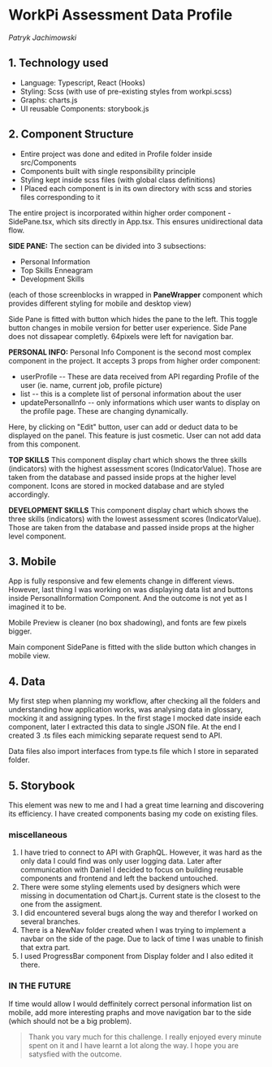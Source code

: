 # WorkPi Assessment Data Profile

*Patryk Jachimowski*

## 1. Technology used
* Language: Typescript, React (Hooks)
* Styling: Scss (with use of pre-existing styles from workpi.scss)
* Graphs: charts.js
* UI reusable Components: storybook.js


## 2. Component Structure
* Entire project was done and edited in Profile folder inside src/Components
* Components built with single responsibility principle
* Styling kept inside scss files (with global class definitions)
* I Placed each component is in its own directory with scss and stories files corresponding  to it

The entire project is incorporated within higher order component - SidePane.tsx, which sits directly in App.tsx. This ensures unidirectional data flow.



**SIDE PANE:**
The section can be divided into 3 subsections:
- Personal Information
- Top Skills Enneagram
- Development Skills

(each of those screenblocks in wrapped in **PaneWrapper** component which provides different styling for mobile and desktop view)

Side Pane is fitted with button which hides the pane to the left. This toggle button changes in mobile version for better user experience. Side Pane does not dissapear completly. 64pixels were left for navigation bar. 

**PERSONAL INFO:**
Personal Info Component is the second most complex component in the project. It accepts 3 props from higher order component:
 - userProfile
   -- These are data received from API regarding Profile of the user (ie. name, current job, profile picture)
 - list 
   -- this is a complete list of personal information about the user
 - updatePersonalInfo
   -- only informations which user wants to display on the profile page. These are changing dynamically. 

Here, by clicking on "Edit" button, user can add or deduct data to be displayed on the panel. This feature is just cosmetic. User can not add data from this component. 

**TOP SKILLS**
This component display chart which shows the three skills (indicators) with the highest assessment scores (IndicatorValue). Those are taken from the database and passed inside props at the higher level component. Icons are stored in mocked database and are styled accordingly. 

**DEVELOPMENT SKILLS**
This component display chart which shows the three skills (indicators) with the lowest assessment scores (IndicatorValue). Those are taken from the database and passed inside props at the higher level component. 

## 3. Mobile
App is fully responsive and few elements change in different views. However, last thing I was working on was displaying data list and buttons inside PersonalInformation Component. And the outcome is not yet as I imagined it to be. 

Mobile Preview is cleaner (no box shadowing), and fonts are few pixels bigger.

Main component SidePane is fitted with the slide button which changes in mobile view. 


## 4. Data
My first step when planning my workflow, after checking all the folders and understanding how application works, was analysing data in glossary, mocking it and assigning types. In the first stage I mocked date inside each component, later I extracted this data to single JSON file. At the end I created 3 .ts files each mimicking separate request send to API. 

Data files also import interfaces from type.ts file which I store in separated folder.

## 5. Storybook
This element was new to me and I had a great time learning and discovering its efficiency. I have created components basing my code on existing files.

### miscellaneous
1) I have tried to connect to API with GraphQL. However, it was hard as the only data I could find was only user logging data. Later after communication with Daniel I decided to focus on building reusable components and frontend and left the backend untouched.
2) There were some styling elements used by designers which were missing in documentation od Chart.js. Current state is the closest to the one from the assigment. 
3) I did encountered several bugs along the way and therefor I worked on several branches. 
4) There is a NewNav folder created when I was trying to implement a navbar on the side of the page. Due to lack of time I was unable to finish that extra part. 
5) I used ProgressBar component from Display folder and I also edited it there.

### IN THE FUTURE
If time would allow I would deffinitely correct personal information list on mobile, add more interesting praphs and move navigation bar to the side (which should not be a big problem).

> Thank you vary much for this challenge. I really enjoyed every minute spent on it and I have learnt a lot along the way. I hope you are satysfied with the outcome. 





